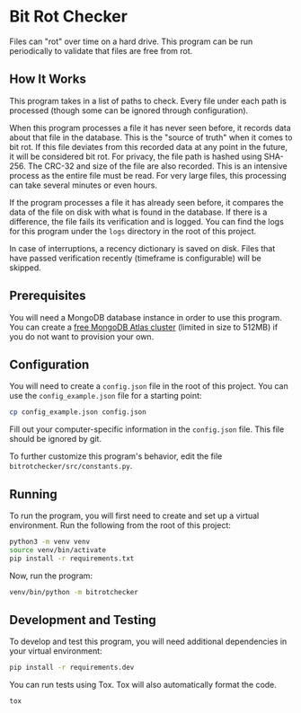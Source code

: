 # Bit Rot Checker
Files can "rot" over time on a hard drive.
This program can be run periodically to validate that files are free from rot.

## How It Works
This program takes in a list of paths to check.
Every file under each path is processed (though some can be ignored through configuration).

When this program processes a file it has never seen before, it records data about that file in the database.
This is the "source of truth" when it comes to bit rot.
If this file deviates from this recorded data at any point in the future, it will be considered bit rot.
For privacy, the file path is hashed using SHA-256.
The CRC-32 and size of the file are also recorded.
This is an intensive process as the entire file must be read.
For very large files, this processing can take several minutes or even hours.

If the program processes a file it has already seen before, it compares the data of the file on disk with what is found in the database.
If there is a difference, the file fails its verification and is logged.
You can find the logs for this program under the `logs` directory in the root of this project.

In case of interruptions, a recency dictionary is saved on disk.
Files that have passed verification recently (timeframe is configurable) will be skipped.

## Prerequisites
You will need a MongoDB database instance in order to use this program.
You can create a [free MongoDB Atlas cluster](https://docs.atlas.mongodb.com/tutorial/deploy-free-tier-cluster/)
(limited in size to 512MB) if you do not want to provision your own.

## Configuration
You will need to create a `config.json` file in the root of this project.
You can use the `config_example.json` file for a starting point:
```bash
cp config_example.json config.json
```

Fill out your computer-specific information in the `config.json` file.
This file should be ignored by git.

To further customize this program's behavior, edit the file `bitrotchecker/src/constants.py`.

## Running
To run the program, you will first need to create and set up a virtual environment.
Run the following from the root of this project:
```bash
python3 -m venv venv
source venv/bin/activate
pip install -r requirements.txt
```

Now, run the program:
```bash
venv/bin/python -m bitrotchecker
```

## Development and Testing
To develop and test this program, you will need additional dependencies in your virtual environment:
```bash
pip install -r requirements.dev
```

You can run tests using Tox.
Tox will also automatically format the code.
```bash
tox
```
